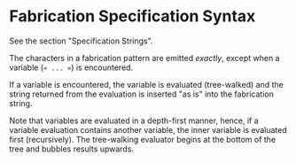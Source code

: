 # Fabrication Specification Syntax

See the section "Specification Strings".

The characters in a fabrication pattern are emitted *exactly*, except when a variable (`« ... »`) is encountered.

If a variable is encountered, the variable is evaluated (tree-walked) and the string returned from the evaluation is inserted "as is" into the fabrication string.

Note that variables are evaluated in a depth-first manner, hence, if a variable evaluation contains another variable, the inner variable is evaluated first (recursively).  The tree-walking evaluator begins at the bottom of the tree and bubbles results upwards.